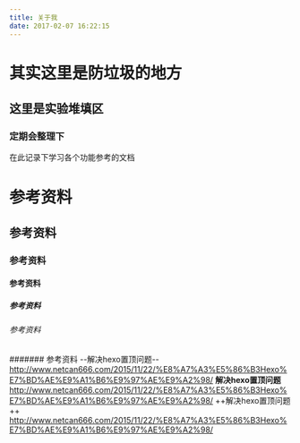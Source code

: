 ```yaml
---
title: 关于我
date: 2017-02-07 16:22:15
---
```

# 其实这里是防垃圾的地方
## 这里是实验堆填区
### 定期会整理下

在此记录下学习各个功能参考的文档
# 参考资料
## 参考资料
### 参考资料
#### 参考资料
##### 参考资料
###### 参考资料
####### 参考资料
--解决hexo置顶问题-- <http://www.netcan666.com/2015/11/22/%E8%A7%A3%E5%86%B3Hexo%E7%BD%AE%E9%A1%B6%E9%97%AE%E9%A2%98/>
**解决hexo置顶问题** <http://www.netcan666.com/2015/11/22/%E8%A7%A3%E5%86%B3Hexo%E7%BD%AE%E9%A1%B6%E9%97%AE%E9%A2%98/>
++解决hexo置顶问题++ <http://www.netcan666.com/2015/11/22/%E8%A7%A3%E5%86%B3Hexo%E7%BD%AE%E9%A1%B6%E9%97%AE%E9%A2%98/>